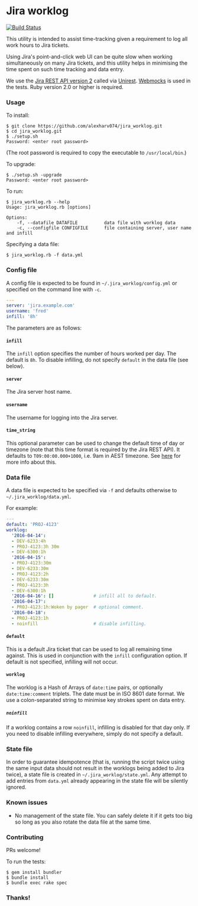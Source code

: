 # Jira worklog

[![Build Status](https://img.shields.io/travis/alexharv074/jira_worklog.svg)](https://travis-ci.org/alexharv074/jira_worklog)

This utility is intended to assist time-tracking given a requirement to log all work hours to Jira tickets.

Using Jira's point-and-click web UI can be quite slow when working simultaneously on many Jira tickets, and this utility helps in minimising the time spent on such time tracking and data entry.

We use the [Jira REST API version 2](https://docs.atlassian.com/jira/REST/latest/#api/2/) called via [Unirest](http://unirest.io/ruby.html).  [Webmocks](https://github.com/bblimke/webmock) is used in the tests.  Ruby version 2.0 or higher is required.

### Usage

To install:

```
$ git clone https://github.com/alexharv074/jira_worklog.git
$ cd jira_worklog.git
$ ./setup.sh
Password: <enter root password>
```

(The root password is required to copy the executable to `/usr/local/bin`.)

To upgrade:

```
$ ./setup.sh -upgrade
Password: <enter root password>
```

To run:

```
$ jira_worklog.rb --help
Usage: jira_worklog.rb [options]

Options:
    -f, --datafile DATAFILE          data file with worklog data
    -c, --configfile CONFIGFILE      file containing server, user name and infill
```

Specifying a data file:

```
$ jira_worklog.rb -f data.yml
```

### Config file

A config file is expected to be found in `~/.jira_worklog/config.yml` or specified on the command line with `-c`.

```yaml
---
server: 'jira.example.com'
username: 'fred'
infill: '8h'
```

The parameters are as follows:

#### `infill`

The `infill` option specifies the number of hours worked per day.  The default is `8h`.  To disable infilling, do not specify `default` in the data file (see below).

#### `server`

The Jira server host name.

#### `username`

The username for logging into the Jira server.

#### `time_string`

This optional parameter can be used to change the default time of day or timezone (note that this time format is required by the Jira REST API).  It defaults to `T09:00:00.000+1000`, i.e. 9am in AEST timezone.  See [here](https://answers.atlassian.com/questions/241271/api-call-to-issuekeyworklog-always-fails-with-400-or-500-never-works) for more info about this.

### Data file

A data file is expected to be specified via `-f` and defaults otherwise to `~/.jira_worklog/data.yml`.

For example:

```yaml
---
default: 'PROJ-4123'
worklog:
  '2016-04-14':
  - DEV-6233:4h
  - PROJ-4123:3h 30m
  - DEV-6300:1h
  '2016-04-15':
  - PROJ-4123:30m
  - DEV-6233:30m
  - PROJ-4123:2h
  - DEV-6233:30m
  - PROJ-4123:3h
  - DEV-6300:1h
  '2016-04-16': []               # infill all to default.
  '2016-04-17':
  - PROJ-4123:1h:Woken by pager  # optional comment.
  '2016-04-18':
  - PROJ-4123:1h
  - noinfill                     # disable infilling.
```

#### `default`

This is a default Jira ticket that can be used to log all remaining time against.  This is used in conjunction with the `infill` configuration option.  If default is not specified, infilling will not occur.

#### `worklog`

The worklog is a Hash of Arrays of `date:time` pairs, or optionally `date:time:comment` triplets.  The date must be in ISO 8601 date format.  We use a colon-separated string to minimise key strokes spent on data entry.

##### `noinfill`

If a worklog contains a row `noinfill`, infilling is disabled for that day only.  If you need to disable infilling everywhere, simply do not specify a default.

### State file

In order to guarantee idempotence (that is, running the script twice using the same input data should not result in the worklogs being added to Jira twice), a state file is created in `~/.jira_worklog/state.yml`.  Any attempt to add entries from `data.yml` already appearing in the state file will be silently ignored.

### Known issues

* No management of the state file.  You can safely delete it if it gets too big so long as you also rotate the data file at the same time.

### Contributing

PRs welcome!

To run the tests:

```
$ gem install bundler
$ bundle install
$ bundle exec rake spec
```

### Thanks!
